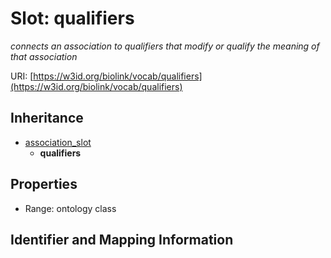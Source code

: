 # Slot: qualifiers
_connects an association to qualifiers that modify or qualify the meaning of that association_


URI: [https://w3id.org/biolink/vocab/qualifiers](https://w3id.org/biolink/vocab/qualifiers)




## Inheritance

* [association_slot](association_slot.md)
    * **qualifiers**



## Properties

 * Range: ontology class



## Identifier and Mapping Information






